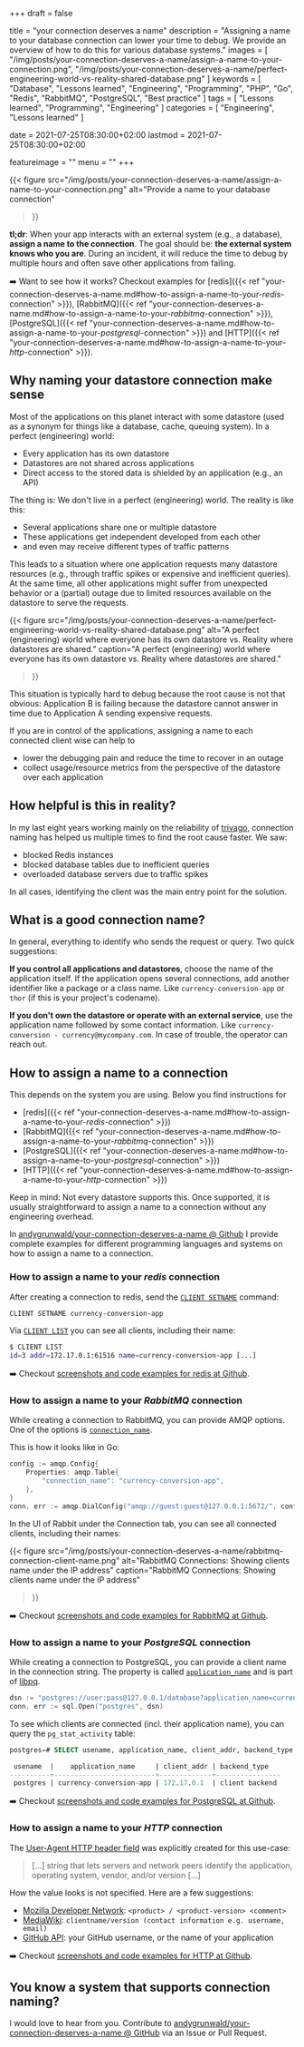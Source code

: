 +++
draft = false

title = "your connection deserves a name"
description = "Assigning a name to your database connection can lower your time to debug. We provide an overview of how to do this for various database systems."
images = [
    "/img/posts/your-connection-deserves-a-name/assign-a-name-to-your-connection.png",
    "/img/posts/your-connection-deserves-a-name/perfect-engineering-world-vs-reality-shared-database.png"
]
keywords = [
    "Database",
    "Lessons learned",
    "Engineering",
    "Programming",
    "PHP",
    "Go",
    "Redis",
    "RabbitMQ",
    "PostgreSQL",
    "Best practice"
]
tags = [
    "Lessons learned",
    "Programming",
    "Engineering"
]
categories = [
    "Engineering",
    "Lessons learned"
]

date = 2021-07-25T08:30:00+02:00
lastmod = 2021-07-25T08:30:00+02:00

featureimage = ""
menu = ""
+++

{{<
    figure src="/img/posts/your-connection-deserves-a-name/assign-a-name-to-your-connection.png"
    alt="Provide a name to your database connection"
>}}

**tl;dr**: When your app interacts with an external system (e.g., a database), **assign a name to the connection**.
The goal should be: **the external system knows who you are**.
During an incident, it will reduce the time to debug by multiple hours and often save other applications from failing.

➡️ Want to see how it works? Checkout examples for [redis]({{< ref "your-connection-deserves-a-name.md#how-to-assign-a-name-to-your-_redis_-connection" >}}), [RabbitMQ]({{< ref "your-connection-deserves-a-name.md#how-to-assign-a-name-to-your-_rabbitmq_-connection" >}}), [PostgreSQL]({{< ref "your-connection-deserves-a-name.md#how-to-assign-a-name-to-your-_postgresql_-connection" >}}) and [HTTP]({{< ref "your-connection-deserves-a-name.md#how-to-assign-a-name-to-your-_http_-connection" >}}).

<!--more-->

## Why naming your datastore connection make sense

Most of the applications on this planet interact with some datastore (used as a synonym for things like a database, cache, queuing system).
In a perfect (engineering) world:

* Every application has its own datastore
* Datastores are not shared across applications
* Direct access to the stored data is shielded by an application (e.g., an API)

The thing is: We don't live in a perfect (engineering) world.
The reality is like this:

* Several applications share one or multiple datastore
* These applications get independent developed from each other
* and even may receive different types of traffic patterns

This leads to a situation where one application requests many datastore resources (e.g., through traffic spikes or expensive and inefficient queries).
At the same time, all other applications might suffer from unexpected behavior or a (partial) outage due to limited resources available on the datastore to serve the requests.

{{<
    figure src="/img/posts/your-connection-deserves-a-name/perfect-engineering-world-vs-reality-shared-database.png"
    alt="A perfect (engineering) world where everyone has its own datastore vs. Reality where datastores are shared."
    caption="A perfect (engineering) world where everyone has its own datastore vs. Reality where datastores are shared."
>}}

This situation is typically hard to debug because the root cause is not that obvious:
Application B is failing because the datastore cannot answer in time due to Application A sending expensive requests.

If you are in control of the applications, assigning a name to each connected client wise can help to

* lower the debugging pain and reduce the time to recover in an outage
* collect usage/resource metrics from the perspective of the datastore over each application

## How helpful is this in reality?

In my last eight years working mainly on the reliability of [trivago](https://www.trivago.com/), connection naming has helped us multiple times to find the root cause faster.
We saw:

- blocked Redis instances
- blocked database tables due to inefficient queries
- overloaded database servers due to traffic spikes

In all cases, identifying the client was the main entry point for the solution.

## What is a good connection name?

In general, everything to identify who sends the request or query.
Two quick suggestions:

**If you control all applications and datastores**, choose the name of the application itself.
If the application opens several connections, add another identifier like a package or a class name.
Like `currency-conversion-app` or `thor` (if this is your project's codename).

**If you don't own the datastore or operate with an external service**, use the application name followed by some contact information.
Like `currency-conversion - currency@mycompany.com`.
In case of trouble, the operator can reach out.

## How to assign a name to a connection

This depends on the system you are using.
Below you find instructions for

- [redis]({{< ref "your-connection-deserves-a-name.md#how-to-assign-a-name-to-your-_redis_-connection" >}})
- [RabbitMQ]({{< ref "your-connection-deserves-a-name.md#how-to-assign-a-name-to-your-_rabbitmq_-connection" >}})
- [PostgreSQL]({{< ref "your-connection-deserves-a-name.md#how-to-assign-a-name-to-your-_postgresql_-connection" >}})
- [HTTP]({{< ref "your-connection-deserves-a-name.md#how-to-assign-a-name-to-your-_http_-connection" >}})

Keep in mind: Not every datastore supports this.
Once supported, it is usually straightforward to assign a name to a connection without any engineering overhead.

In [andygrunwald/your-connection-deserves-a-name @ Github](https://github.com/andygrunwald/your-connection-deserves-a-name "Code examples on how to name a connection for Redis, RabbitMQ, PostgreSQL and more") I provide complete examples for different programming languages and systems on how to assign a name to a connection.

### How to assign a name to your _redis_ connection

After creating a connection to redis, send the [`CLIENT SETNAME`](https://redis.io/commands/client-setname "CLIENT SETNAME @ redis docs") command:

```sh
CLIENT SETNAME currency-conversion-app
```

Via [`CLIENT LIST`](https://redis.io/commands/client-list "CLIENT LIST @ redis docs") you can see all clients, including their name:

```sh
$ CLIENT LIST
id=3 addr=172.17.0.1:61516 name=currency-conversion-app [...]
```

➡️ Checkout [screenshots and code examples for redis at Github](https://github.com/andygrunwald/your-connection-deserves-a-name/tree/main/redis).

### How to assign a name to your _RabbitMQ_ connection

While creating a connection to RabbitMQ, you can provide AMQP options.
One of the options is [`connection_name`](https://www.rabbitmq.com/connections.html#client-provided-names "AMQP Client-Provided Connection Name @ RabbitMQ docs").

This is how it looks like in Go:

```go
config := amqp.Config{
    Properties: amqp.Table{
        "connection_name": "currency-conversion-app",
    },
}
conn, err := amqp.DialConfig("amqp://guest:guest@127.0.0.1:5672/", config)
```

In the UI of Rabbit under the Connection tab, you can see all connected clients, including their names:

{{<
    figure src="/img/posts/your-connection-deserves-a-name/rabbitmq-connection-client-name.png"
    alt="RabbitMQ Connections: Showing clients name under the IP address"
    caption="RabbitMQ Connections: Showing clients name under the IP address"
>}}

➡️ Checkout [screenshots and code examples for RabbitMQ at Github](https://github.com/andygrunwald/your-connection-deserves-a-name/tree/main/rabbitmq).

### How to assign a name to your _PostgreSQL_ connection

While creating a connection to PostgreSQL, you can provide a client name in the connection string.
The property is called [`application_name`](https://www.postgresql.org/docs/9.0/runtime-config-logging.html#GUC-APPLICATION-NAME) and is part of [libpq](https://www.postgresql.org/docs/9.0/libpq-connect.html).

```go
dsn := "postgres://user:pass@127.0.0.1/database?application_name=currency-conversion-app"
conn, err := sql.Open("postgres", dsn)
```

To see which clients are connected (incl. their application name), you can query the `pg_stat_activity` table:

```sql
postgres=# SELECT usename, application_name, client_addr, backend_type FROM pg_stat_activity;

 usename  |    application_name     | client_addr | backend_type
----------+-------------------------+-------------+----------------
 postgres | currency-conversion-app | 172.17.0.1  | client backend
```

➡️ Checkout [screenshots and code examples for PostgreSQL at Github](https://github.com/andygrunwald/your-connection-deserves-a-name/tree/main/postgresql).

### How to assign a name to your _HTTP_ connection

The [User-Agent HTTP header field](https://developer.mozilla.org/en-US/docs/Web/HTTP/Headers/User-Agent "User-Agent at Mozilla Developer Network") was explicitly created for this use-case:

> [...] string that lets servers and network peers identify the application, operating system, vendor, and/or version [...]

How the value looks is not specified.
Here are a few suggestions:

* [Mozilla Developer Network](https://developer.mozilla.org/en-US/docs/Web/HTTP/Headers/User-Agent "User-Agent at Mozilla Developer Network"): `<product> / <product-version> <comment>`
* [MediaWiki](https://www.mediawiki.org/wiki/API:Etiquette#The_User-Agent_header "API:Etiquette of MediaWiki"): `clientname/version (contact information e.g. username, email)`
* [GitHub API](https://docs.github.com/en/rest/overview/resources-in-the-rest-api#user-agent-required "User-Agent section @ GitHub API docs"): your GitHub username, or the name of your application

➡️ Checkout [screenshots and code examples for HTTP at Github](https://github.com/andygrunwald/your-connection-deserves-a-name/tree/main/http).

## You know a system that supports connection naming?

I would love to hear from you.
Contribute to [andygrunwald/your-connection-deserves-a-name @ GitHub](https://github.com/andygrunwald/your-connection-deserves-a-name) via an Issue or Pull Request.